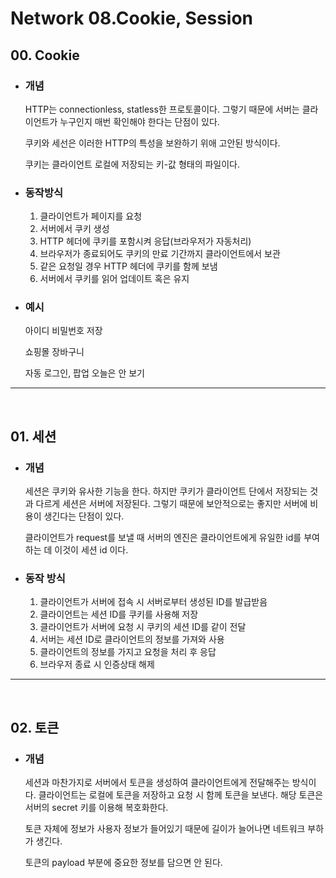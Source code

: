 # Network 08.Cookie, Session

## 00. Cookie

- ### 개념

  HTTP는 connectionless, statless한 프로토콜이다. 그렇기 때문에 서버는 클라이언트가 누구인지 매번 확인해야 한다는 단점이 있다.

  쿠키와 세선은 이러한 HTTP의 특성을 보완하기 위애 고안된 방식이다.

  쿠키는 클라이언트 로컬에 저장되는 키-값 형태의 파일이다.

- ### 동작방식

  1. 클라이언트가 페이지를 요청
  2. 서버에서 쿠키 생성
  3. HTTP 헤더에 쿠키를 포함시켜 응답(브라우저가 자동처리)
  4. 브라우저가 종료되어도 쿠키의 만료 기간까지 클라이언트에서 보관
  5. 같은 요청일 경우 HTTP 헤더에 쿠키를 함께 보냄
  6. 서버에서 쿠키를 읽어 업데이트 혹은 유지

- ### 예시

  아이디 비밀번호 저장

  쇼핑몰 장바구니

  자동 로그인, 팝업 오늘은 안 보기

---

<br />

## 01. 세션

- ### 개념

  세션은 쿠키와 유사한 기능을 한다. 하지만 쿠키가 클라이언트 단에서 저장되는 것과 다르게 세션은 서버에 저장된다. 그렇기 때문에 보안적으로는 좋지만 서버에 비용이 생긴다는 단점이 있다.

  클라이언트가 request를 보낼 때 서버의 엔진은 클라이언트에게 유일한 id를 부여하는 데 이것이 세션 id 이다.

- ### 동작 방식
  1. 클라이언트가 서버에 접속 시 서버로부터 생성된 ID를 발급받음
  2. 클라이언트는 세션 ID를 쿠키를 사용해 저장
  3. 클라이언트가 서버에 요청 시 쿠키의 세션 ID를 같이 전달
  4. 서버는 세션 ID로 클라이언트의 정보를 가져와 사용
  5. 클라이언트의 정보를 가지고 요청을 처리 후 응답
  6. 브라우저 종료 시 인증상태 해제

---

<br />

## 02. 토큰

- ### 개념

  세션과 마찬가지로 서버에서 토큰을 생성하여 클라이언트에게 전달해주는 방식이다. 클라이언트는 로컬에 토큰을 저장하고 요청 시 함께 토큰을 보낸다. 해당 토큰은 서버의 secret 키를 이용해 복호화한다.

  토큰 자체에 정보가 사용자 정보가 들어있기 때문에 길이가 늘어나면 네트워크 부하가 생긴다.

  토큰의 payload 부분에 중요한 정보를 담으면 안 된다.
